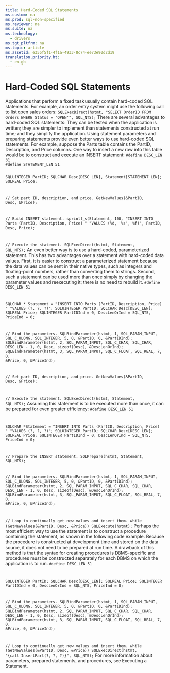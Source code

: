 ```yaml
---
title: Hard-Coded SQL Statements
ms.custom: na
ms.prod: sql-non-specified
ms.reviewer: na
ms.suite: na
ms.technology: 
  - drivers
ms.tgt_pltfrm: na
ms.topic: article
ms.assetid: e355f5f1-4f1a-4933-8c74-ee73e90d2d19
translation.priority.ht: 
  - en-gb
---
```

# Hard-Coded SQL Statements
<?xml version="1.0" encoding="utf-8"?>
<developerReferenceWithoutSyntaxDocument xmlns="http://ddue.schemas.microsoft.com/authoring/2003/5" xmlns:xlink="http://www.w3.org/1999/xlink" xmlns:xsi="http://www.w3.org/2001/XMLSchema-instance" xsi:schemaLocation="http://ddue.schemas.microsoft.com/authoring/2003/5 http://dduestorage.blob.core.windows.net/ddueschema/developer.xsd">
  <introduction>
    <para>Applications that perform a fixed task usually contain hard-coded SQL statements. For example, an order entry system might use the following call to list open sales orders:</para>
    <code>SQLExecDirect(hstmt, "SELECT OrderID FROM Orders WHERE Status = 'OPEN'", SQL_NTS);</code>
    <para>There are several advantages to hard-coded SQL statements: They can be tested when the application is written; they are simpler to implement than statements constructed at run time; and they simplify the application.</para>
    <para>Using statement parameters and preparing statements provide even better ways to use hard-coded SQL statements. For example, suppose the Parts table contains the PartID, Description, and Price columns. One way to insert a new row into this table would be to construct and execute an <legacyBold>INSERT</legacyBold> statement:</para>
    <code>#define DESC_LEN 51
#define STATEMENT_LEN 51

SQLUINTEGER   PartID;
SQLCHAR       Desc[DESC_LEN], Statement[STATEMENT_LEN];
SQLREAL       Price;

// Set part ID, description, and price.
GetNewValues(&amp;PartID, Desc, &amp;Price);

// Build INSERT statement.
sprintf_s(Statement, 100, "INSERT INTO Parts (PartID, Description,  Price) "
         "VALUES (%d, '%s', %f)", PartID, Desc, Price);

// Execute the statement.
SQLExecDirect(hstmt, Statement, SQL_NTS);</code>
    <para>An even better way is to use a hard-coded, parameterized statement. This has two advantages over a statement with hard-coded data values. First, it is easier to construct a parameterized statement because the data values can be sent in their native types, such as integers and floating-point numbers, rather than converting them to strings. Second, such a statement can be used more than once simply by changing the parameter values and reexecuting it; there is no need to rebuild it.</para>
    <code>#define DESC_LEN 51

SQLCHAR * Statement = "INSERT INTO Parts (PartID, Description,  Price) "
         "VALUES (?, ?, ?)";
SQLUINTEGER   PartID;
SQLCHAR       Desc[DESC_LEN];
SQLREAL       Price;
SQLINTEGER    PartIDInd = 0, DescLenOrInd = SQL_NTS, PriceInd = 0;

// Bind the parameters.
SQLBindParameter(hstmt, 1, SQL_PARAM_INPUT, SQL_C_ULONG, SQL_INTEGER, 5, 0,
                  &amp;PartID, 0, &amp;PartIDInd);
SQLBindParameter(hstmt, 2, SQL_PARAM_INPUT, SQL_C_CHAR, SQL_CHAR, DESC_LEN - 1, 0,
                  Desc, sizeof(Desc), &amp;DescLenOrInd);
SQLBindParameter(hstmt, 3, SQL_PARAM_INPUT, SQL_C_FLOAT, SQL_REAL, 7, 0,
                  &amp;Price, 0, &amp;PriceInd);

// Set part ID, description, and price.
GetNewValues(&amp;PartID, Desc, &amp;Price);

// Execute the statement.
SQLExecDirect(hstmt, Statement, SQL_NTS);</code>
    <para>Assuming this statement is to be executed more than once, it can be prepared for even greater efficiency:</para>
    <code>#define DESC_LEN 51

SQLCHAR *Statement = "INSERT INTO Parts (PartID, Description,  Price) "
         "VALUES (?, ?, ?)";
SQLUINTEGER   PartID;
SQLCHAR       Desc[DESC_LEN];
SQLREAL       Price;
SQLINTEGER    PartIDInd = 0, DescLenOrInd = SQL_NTS, PriceInd = 0;

// Prepare the INSERT statement.
SQLPrepare(hstmt, Statement, SQL_NTS);

// Bind the parameters.
SQLBindParameter(hstmt, 1, SQL_PARAM_INPUT, SQL_C_ULONG, SQL_INTEGER, 5, 0,
                  &amp;PartID, 0, &amp;PartIDInd);
SQLBindParameter(hstmt, 2, SQL_PARAM_INPUT, SQL_C_CHAR, SQL_CHAR, DESC_LEN - 1, 0,
                  Desc, sizeof(Desc), &amp;DescLenOrInd);
SQLBindParameter(hstmt, 3, SQL_PARAM_INPUT, SQL_C_FLOAT, SQL_REAL, 7, 0,
                  &amp;Price, 0, &amp;PriceInd);

// Loop to continually get new values and insert them.
while (GetNewValues(&amp;PartID, Desc, &amp;Price))
   SQLExecute(hstmt);</code>
    <para>Perhaps the most efficient way to use the statement is to construct a procedure containing the statement, as shown in the following code example. Because the procedure is constructed at development time and stored on the data source, it does not need to be prepared at run time. A drawback of this method is that the syntax for creating procedures is DBMS-specific and procedures must be constructed separately for each DBMS on which the application is to run.</para>
    <code>#define DESC_LEN 51

SQLUINTEGER   PartID;
SQLCHAR       Desc[DESC_LEN];
SQLREAL       Price;
SQLINTEGER    PartIDInd = 0, DescLenOrInd = SQL_NTS, PriceInd = 0;

// Bind the parameters.
SQLBindParameter(hstmt, 1, SQL_PARAM_INPUT, SQL_C_ULONG, SQL_INTEGER, 5, 0,
                  &amp;PartID, 0, &amp;PartIDInd);
SQLBindParameter(hstmt, 2, SQL_PARAM_INPUT, SQL_C_CHAR, SQL_CHAR, DESC_LEN - 1, 0,
                  Desc, sizeof(Desc), &amp;DescLenOrInd);
SQLBindParameter(hstmt, 3, SQL_PARAM_INPUT, SQL_C_FLOAT, SQL_REAL, 7, 0,
                  &amp;Price, 0, &amp;PriceInd);

// Loop to continually get new values and insert them.
while (GetNewValues(&amp;PartID, Desc, &amp;Price))
   SQLExecDirect(hstmt, "{call InsertPart(?, ?, ?)}", SQL_NTS);</code>
    <para>For more information about parameters, prepared statements, and procedures, see <legacyLink xlink:href="e5f0d2ee-0453-4faf-b007-12978dd300a1">Executing a Statement</legacyLink>.</para>
  </introduction>
  <relatedTopics />
</developerReferenceWithoutSyntaxDocument>